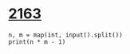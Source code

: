 # [2163](https://www.acmicpc.net/problem/2163)

```
n, m = map(int, input().split())
print(n * m - 1)

```

